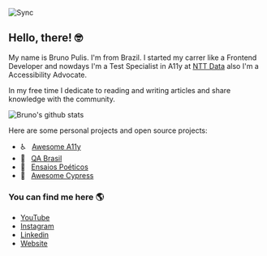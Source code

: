 ![Sync](https://github.com/brunopulis/brunopulis/workflows/Sync/badge.svg)

## Hello, there! 🤓

My name is Bruno Pulis. I'm from Brazil. I started my carrer like a Frontend Developer and nowdays I'm a Test Specialist in A11y at [NTT Data](https://www.everis.com/global/en) also I'm a Accessibility Advocate.

In my free time I dedicate to reading and writing articles and share knowledge with the community.

![Bruno's github stats](https://github-readme-stats.vercel.app/api?username=brunopulis&show_icons=true)

Here are some personal projects and open source projects:

* ♿ &nbsp; [Awesome A11y](https://github.com/brunopulis/awesome-a11y)
* 🐞 &nbsp; [QA Brasil](https://github.com/qa-brasil)
* 📓 &nbsp; [Ensaios Poéticos](https://ensaiospoeticos.com.br)
* 👾 &nbsp; [Awesome Cypress](https://github.com/brunopulis/awesome-cypress)

### You can find me here 🌎

* [YouTube](https://www.youtube.com/c/BrunoPulis)
* [Instagram](https://instagram.com/brunopulisdev)
* [Linkedin](https://www.linkedin.com/in/pulis)
* [Website](https://brunopulis.com)
